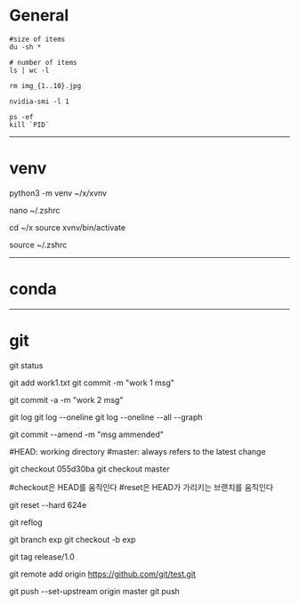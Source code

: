# General

```
#size of items
du -sh *

# number of items
ls | wc -l

rm img_{1..10}.jpg

nvidia-smi -l 1

ps -ef
kill `PID`
```

---

# venv

python3 -m venv ~/x/xvnv

nano ~/.zshrc

cd ~/x
source xvnv/bin/activate

source ~/.zshrc

---

# conda

---

# git

git status

git add work1.txt
git commit -m "work 1 msg"

git commit -a -m "work 2 msg"

git log
git log --oneline
git log --oneline --all --graph

git commit --amend -m "msg ammended"

\#HEAD: working directory
\#master: always refers to the latest change

git checkout 055d30ba
git checkout master

\#checkout은 HEAD를 움직인다
\#reset은 HEAD가 가리키는 브랜치를 움직인다

git reset --hard 624e

git reflog

git branch exp
git checkout -b exp

git tag release/1.0

git remote add origin https://github.com/git/test.git

git push --set-upstream origin master
git push
